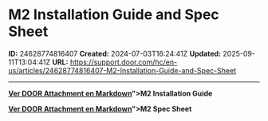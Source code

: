 # M2 Installation Guide and Spec Sheet

**ID:** 24628774816407
**Created:** 2024-07-03T16:24:41Z
**Updated:** 2025-09-11T13:04:41Z
**URL:** https://support.door.com/hc/en-us/articles/24628774816407-M2-Installation-Guide-and-Spec-Sheet

---

<p><strong><span class="wysiwyg-underline"><a href="https://support.door.com/hc/article_attachments/24628787924119

> 📄 **Contenido extraído:** [Ver DOOR Attachment en Markdown](./24628787924119_DOOR_Attachment_extracted.md)">M2 Installation Guide</a></span></strong></p>
<p><strong><span class="wysiwyg-underline"><a href="https://support.door.com/hc/article_attachments/34864534442647

> 📄 **Contenido extraído:** [Ver DOOR Attachment en Markdown](./34864534442647_DOOR_Attachment_extracted.md)">M2 Spec Sheet</a></span></strong></p>
